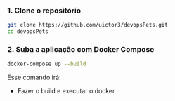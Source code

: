 ### 1. Clone o repositório

```bash
git clone https://github.com/uictor3/devopsPets.git
cd devopsPets
```

### 2. Suba a aplicação com Docker Compose

```bash
docker-compose up --build
```

Esse comando irá:

- Fazer o build e executar o docker
